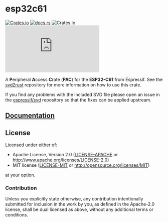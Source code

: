 # esp32c61

[![Crates.io](https://img.shields.io/crates/v/esp32c61?labelColor=1C2C2E&color=C96329&logo=Rust&style=flat-square)](https://crates.io/crates/esp32c61)
[![docs.rs](https://img.shields.io/docsrs/esp32c61?labelColor=1C2C2E&color=C96329&logo=rust&style=flat-square)](https://docs.rs/esp32c61)
![Crates.io](https://img.shields.io/crates/l/esp32c61?labelColor=1C2C2E&style=flat-square)
[![Matrix](https://img.shields.io/matrix/esp-rs:matrix.org?label=join%20matrix&labelColor=1C2C2E&color=BEC5C9&logo=matrix&style=flat-square)](https://matrix.to/#/#esp-rs:matrix.org)

A **P**eripheral **A**ccess **C**rate (**PAC**) for the **ESP32-C61** from Espressif. See the [svd2rust] repository for more information on how to use this crate.

If you find any problems with the included SVD file please open an issue in the [espressif/svd] repository so that the fixes can be applied upstream.

[svd2rust]: https://github.com/rust-embedded/svd2rust
[espressif/svd]: https://github.com/espressif/svd

## [Documentation](https://docs.rs/esp32c61)

## License

Licensed under either of:

- Apache License, Version 2.0 ([LICENSE-APACHE](../LICENSE-APACHE) or http://www.apache.org/licenses/LICENSE-2.0)
- MIT license ([LICENSE-MIT](../LICENSE-MIT) or http://opensource.org/licenses/MIT)

at your option.

### Contribution

Unless you explicitly state otherwise, any contribution intentionally submitted for inclusion in
the work by you, as defined in the Apache-2.0 license, shall be dual licensed as above, without
any additional terms or conditions.
